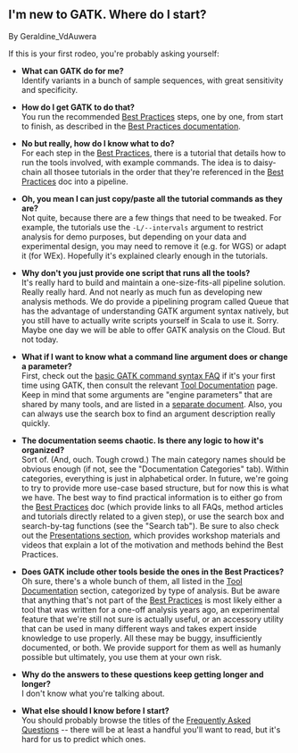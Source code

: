 ## I'm new to GATK. Where do I start?

By Geraldine_VdAuwera

<p>If this is your first rodeo, you're probably asking yourself:</p>

<ul><li><p><strong>What can GATK do for me?</strong> <br>
Identify variants in a bunch of sample sequences, with great sensitivity and specificity.</p></li>
<li><p><strong>How do I get GATK to do that?</strong><br>
You run the recommended <a rel="nofollow" href="https://www.broadinstitute.org/gatk/guide/best-practices">Best Practices</a> steps, one by one, from start to finish, as described in the <a rel="nofollow" href="https://www.broadinstitute.org/gatk/guide/best-practices">Best Practices documentation</a>.</p></li>
<li><p><strong>No but really, how do I know what to do?</strong><br>
For each step in the <a rel="nofollow" href="https://www.broadinstitute.org/gatk/guide/best-practices">Best Practices</a>, there is a tutorial that details how to run the tools involved, with example commands. The idea is to daisy-chain all thosee tutorials in the order that they're referenced in the <a rel="nofollow" href="https://www.broadinstitute.org/gatk/guide/best-practices">Best Practices</a> doc into a pipeline.</p></li>
<li><p><strong>Oh, you mean I can just copy/paste all the tutorial commands as they are?</strong><br>
Not quite, because there are a few things that need to be tweaked. For example, the tutorials use the <code class="code codeInline" spellcheck="false">-L/--intervals</code> argument to restrict analysis for demo purposes, but depending on your data and experimental design, you may need to remove it (e.g. for WGS) or adapt it (for WEx). Hopefully it's explained clearly enough in the tutorials.</p></li>
<li><p><strong>Why don't you just provide one script that runs all the tools?</strong><br>
It's really hard to build and maintain a one-size-fits-all pipeline solution. Really really hard. And not nearly as much fun as developing new analysis methods. We do provide a pipelining program called Queue that has the advantage of understanding GATK argument syntax natively, but you still have to actually write scripts yourself in Scala to use it. Sorry. Maybe one day we will be able to offer GATK analysis on the Cloud. But not today.</p></li>
<li><p><strong>What if I want to know what a command line argument does or change a parameter?</strong><br>
First, check out the <a rel="nofollow" href="https://www.broadinstitute.org/gatk/guide/article?id=4669">basic GATK command syntax FAQ</a> if it's your first time using GATK, then consult the relevant <a rel="nofollow" href="https://www.broadinstitute.org/gatk/guide/tooldocs/index">Tool Documentation</a> page. Keep in mind that some arguments are "engine parameters" that are shared by many tools, and are listed in a <a rel="nofollow" href="https://www.broadinstitute.org/gatk/guide/tooldocs/org_broadinstitute_gatk_engine_CommandLineGATK.php">separate document</a>. Also, you can always use the search box to find an argument description really quickly.</p></li>
<li><p><strong>The documentation seems chaotic. Is there any logic to how it's organized?</strong><br>
Sort of. (And, ouch. Tough crowd.) The main category names should be obvious enough (if not, see the "Documentation Categories" tab). Within categories, everything is just in alphabetical order. In future, we're going to try to provide more use-case based structure, but for now this is what we have. The best way to find practical information is to either go from the <a rel="nofollow" href="https://www.broadinstitute.org/gatk/guide/best-practices">Best Practices</a> doc (which provide links to all FAQs, method articles and tutorials directly related to a given step), or use the search box and search-by-tag functions (see the "Search tab"). Be sure to also check out the <a rel="nofollow" href="https://www.broadinstitute.org/gatk/guide/presentations">Presentations section</a>, which provides workshop materials and videos that explain a lot of the motivation and methods behind the Best Practices.</p></li>
<li><p><strong>Does GATK include other tools beside the ones in the Best Practices?</strong><br>
Oh sure, there's a whole bunch of them, all listed in the <a rel="nofollow" href="https://www.broadinstitute.org/gatk/guide/tooldocs/index">Tool Documentation</a> section, categorized by type of analysis. But be aware that anything that's not part of the <a rel="nofollow" href="https://www.broadinstitute.org/gatk/guide/best-practices">Best Practices</a> is most likely either a tool that was written for a one-off analysis years ago, an experimental feature that we're still not sure is actually useful, or an accessory utility that can be used in many different ways and takes expert inside knowledge to use properly. All these may be buggy, insufficiently documented, or both. We provide support for them as well as humanly possible but ultimately, you use them at your own risk.</p></li>
<li><p><strong>Why do the answers to these questions keep getting longer and longer?</strong><br>
I don't know what you're talking about.</p></li>
<li><p><strong>What else should I know before I start?</strong><br>
You should probably browse the titles of the <a rel="nofollow" href="https://www.broadinstitute.org/gatk/guide/topic?name=faqs">Frequently Asked Questions</a> -- there will be at least a handful you'll want to read, but it's hard for us to predict which ones.</p></li>
</ul>